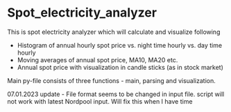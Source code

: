# Spot_electricity_analyzer

This is spot electricity analyzer which will calculate and visualize following
- Histogram of annual hourly spot price vs. night time hourly vs. day time hourly
- Moving averages of annual spot price, MA10, MA20 etc.
- Annual spot price with visualization in candle sticks (as in stock market)

Main py-file consists of three functions - main, parsing and visualization.

07.01.2023 update - File format seems to be changed in input file. script will not work with latest Nordpool input. Will fix this when I have time
